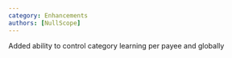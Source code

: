 ```yaml
---
category: Enhancements
authors: [NullScope]
---
```


Added ability to control category learning per payee and globally
